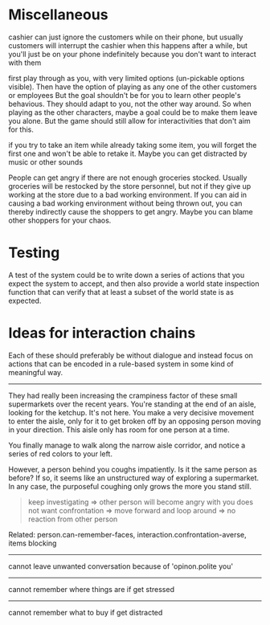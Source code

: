 # Miscellaneous

cashier can just ignore the customers while on their phone, but usually
customers will interrupt the cashier when this happens after a while,
but you'll just be on your phone indefinitely because you don't want to
interact with them

first play through as you, with very limited options (un-pickable options
visible). Then have the option of playing as any one of the other customers or
employees
But the goal shouldn't be for you to learn other people's behavious. They should
adapt to you, not the other way around.
So when playing as the other characters, maybe a goal could be to make
them leave you alone.
But the game should still allow for interactivities that don't aim
for this.


if you try to take an item while already taking some item, you will
forget the first one and won't be able to retake it. Maybe you can get
distracted by music or other sounds



People can get angry if there are not enough groceries stocked. Usually
groceries will be restocked by the store personnel, but not if they give
up working at the store due to a bad working environment. If you can aid
in causing a bad working environment without being thrown out, you can
thereby indirectly cause the shoppers to get angry. Maybe you can blame
other shoppers for your chaos.


# Testing

A test of the system could be to write down a series of actions that you
expect the system to accept, and then also provide a world state
inspection function that can verify that at least a subset of the world
state is as expected.


# Ideas for interaction chains

Each of these should preferably be without dialogue and instead focus on
actions that can be encoded in a rule-based system in some kind of
meaningful way.

---

They had really been increasing the crampiness factor of these small
supermarkets over the recent years.  You're standing at the end of an
aisle, looking for the ketchup.  It's not here.  You make a very
decisive movement to enter the aisle, only for it to get broken off by an
opposing person moving in your direction.  This aisle only has room for
one person at a time.

You finally manage to walk along the narrow aisle corridor, and notice a
series of red colors to your left.

However, a person behind you coughs impatiently.  Is it the same person
as before?  If so, it seems like an unstructured way of exploring a
supermarket.  In any case, the purposeful coughing only grows the more
you stand still.

> keep investigating => other person will become angry with you
> does not want confrontation => move forward and loop around => no reaction from other person

Related: person.can-remember-faces, interaction.confrontation-averse, items blocking

---

cannot leave unwanted conversation because of 'opinon.polite you'

---

cannot remember where things are if get stressed

---

cannot remember what to buy if get distracted
